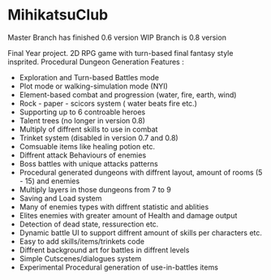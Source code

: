 # MihikatsuClub
Master Branch has finished 0.6 version
WIP Branch is 0.8 version

Final Year project. 2D RPG game with turn-based final fantasy style insprited. Procedural Dungeon Generation
Features : 
- Exploration and Turn-based Battles mode
- Plot mode or walking-simulation mode (NYI)
- Element-based combat and progression (water, fire, earth, wind)
- Rock - paper - scicors system ( water beats fire etc.)
- Supporting up to 6 controable heroes
- Talent trees (no longer in version 0.8)
- Multiply of diffrent skills to use in combat
- Trinket system (disabled in version 0.7 and 0.8)
- Comsuable items like healing potion etc.
- Diffrent attack Behaviours of enemies
- Boss battles with unique attacks patterns 
- Procedural generated dungeons with diffrent layout, amount of rooms (5 - 15) and enemies
- Multiply layers in those dungeons from 7 to 9  
- Saving and Load system
- Many of enemies types with diffrent statistic and ablities
- Elites enemies with greater amount of Health and damage output
- Detection of dead state, ressurection etc.
- Dynamic battle UI to support diffrent amount of skills per characters etc.
- Easy to add skills/items/trinkets code
- Diffrent background art for battles in diffrent levels
- Simple Cutscenes/dialogues system
- Experimental Procedural generation of use-in-battles items 
